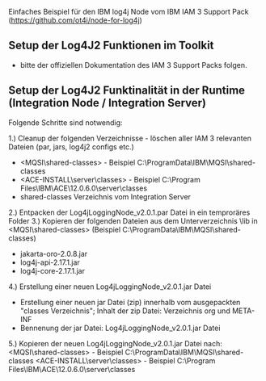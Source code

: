 Einfaches Beispiel für den IBM log4j Node vom IBM IAM 3 Support Pack (https://github.com/ot4i/node-for-log4j)

## Setup der Log4J2 Funktionen im Toolkit 
- bitte der offiziellen Dokumentation des IAM 3 Support Packs folgen. 

## Setup der Log4J2 Funktinalität in der Runtime (Integration Node / Integration Server) 
Folgende Schritte sind notwendig: 

1.) Cleanup der folgenden Verzeichnisse - löschen aller IAM 3 relevanten Dateien (par, jars, log4j2 configs etc.) 
- <MQSI\shared-classes> - Beispiel C:\ProgramData\IBM\MQSI\shared-classes
- <ACE-INSTALL\server\classes> - Beispiel C:\Program Files\IBM\ACE\12.0.6.0\server\classes
- shared-classes Verzeichnis vom Integration Server 

2.) Entpacken der Log4jLoggingNode_v2.0.1.par Datei in ein temproräres Folder 
3.) Kopieren der folgenden Dateien aus dem Unterverzeichnis \lib in <MQSI\shared-classes> (Beispiel C:\ProgramData\IBM\MQSI\shared-classes) 
- jakarta-oro-2.0.8.jar 
- log4j-api-2.17.1.jar 
- log4j-core-2.17.1.jar 

4.) Erstellung einer neuen Log4jLoggingNode_v2.0.1.jar Datei 
- Erstellung einer neuen jar Datei (zip) innerhalb vom ausgepackten "classes Verzeichnis"; Inhalt der zip Datei: Verzeichnis org und META-INF 
- Bennenung der jar Datei: Log4jLoggingNode_v2.0.1.jar Datei  

5.) Kopieren der neuen Log4jLoggingNode_v2.0.1.jar Datei nach: 
<MQSI\shared-classes> - Beispiel C:\ProgramData\IBM\MQSI\shared-classes
<ACE-INSTALL\server\classes> - Beispiel C:\Program Files\IBM\ACE\12.0.6.0\server\classes

